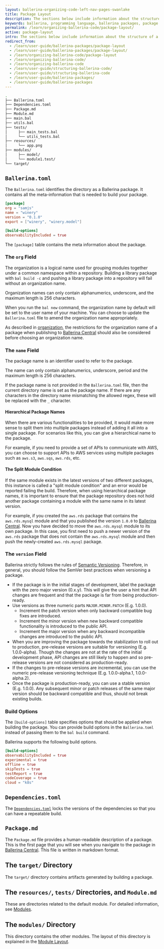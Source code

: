 ```yaml
---
layout: ballerina-organizing-code-left-nav-pages-swanlake
title: Package Layout
description: The sections below include information about the structure of a package directory. It explains the purpose of each file in a package.
keywords: ballerina, programming language, ballerina packages, package structure, package layout
permalink: /learn/organizing-ballerina-code/package-layout/
active: package-layout
intro: The sections below include information about the structure of a package directory. It explains the purpose of each file in a package.
redirect_from:
  - /learn/user-guide/ballerina-packages/package-layout
  - /learn/user-guide/ballerina-packages/package-layout/
  - /learn/organizing-ballerina-code/package-layout
  - /learn/organizing-ballerina-code/
  - /learn/organizing-ballerina-code
  - /learn/user-guide/structuring-ballerina-code/
  - /learn/user-guide/structuring-ballerina-code
  - /learn/user-guide/ballerina-packages/
  - /learn/user-guide/ballerina-packages
---
```


```bash
.
├── Ballerina.toml
├── Dependencies.toml
├── Package.md
├── Module.md
├── main.bal
├── utils.bal
├── tests/
│     ├── main_tests.bal
│     └── utils_tests.bal
├── resources/
│     └── app.png
├── modules/
│     ├── model/
│     └── module1.test/
└── target/
```

## `Ballerina.toml`

The `Ballerina.toml` identifies the directory as a Ballerina package. It contains all the meta-information that is needed to build your package.

```toml
[package]
org = "samjs"
name = "winery"
version = "0.1.0"
export = ["winery", "winery.model"]

[build-options]
observabilityIncluded = true
```

The `[package]` table contains the meta information about the package.

### The `org` Field

The organization is a logical name used for grouping modules together under a common namespace within a repository. Building a library package with `bal build -c` and pushing a library package into a repository will fail without an organization name.

Organization names can only contain alphanumerics, underscore, and the maximum length is 256 characters.

When you run the `bal new` command, the organization name by default will be set to the user name of your machine. You can choose to update the `Ballerina.toml` file to amend the organization name appropriately.

As described in [organization](/learn/user-guide/ballerina-packages/sharing-a-library-package/#publishing-a-library-package-to-ballerina-central), the restrictions for the organization name of a package when publishing to [Ballerina Central](https://central.ballerina.io/) should also be considered before choosing an organization name.


### The `name` Field

The package name is an identifier used to refer to the package.

The name can only contain alphanumerics, underscore, period and the maximum length is 256 characters.

If the package name is not provided in the `Ballerina.toml` file, then the current directory name is set as the package name. If there are any characters in the directory name mismatching the allowed regex, these will be replaced with the `_` character.

#### Hierarchical Package Names

When there are various functionalities to be provided, it would make more sense to split them into multiple packages instead of adding it all into a single package.  For scenarios like this, you can give a hierarchical name to the package.

For example, if you need to provide a set of APIs to communicate with AWS, you can choose to support APIs to AWS services using multiple packages such as `aws.s3`, `aws.sqs`, `aws.rds`, etc.

#### The Split Module Condition

If the same module exists in the latest versions of two different packages, this instance is called a "split module condition" and an error would be reported failing the build. Therefore, when using hierarchical package names, it is important to ensure that the package repository does not hold another package containing a module with the same name in its latest version.

For example, if you created the `aws.rds` package that contains the `aws.rds.mysql` module and that you published the version `1.0.0` to [Ballerina Central](https://central.ballerina.io/). Now you have decided to move the `aws.rds.mysql` module to its own package. In this case, you first need to push a newer version of the `aws.rds` package that does not contain the `aws.rds.mysql` module and then push the newly-created `aws.rds.mysql` package.


### The `version` Field

Ballerina strictly follows the rules of [Semantic Versioning](https://semver.org/). Therefore, in general, you should follow the SemVer best practices when versioning a package.

*   If the package is in the initial stages of development, label the package with the zero major version (0.x.y). This will give the user a hint that API changes are frequent and that the package is far from being production-ready.
*   Use versions as three numeric parts `MAJOR.MINOR.PATCH` (E.g. 1.0.0).
    *   Increment the patch version when only backward compatible bug fixes are introduced.
    *   Increment the minor version when new backward compatible functionality is introduced to the public API.
    *   Increment the major version when any backward incompatible changes are introduced to the public API.
*   When you are improving the package towards the stabilization to roll out to production, pre-release versions are suitable for versioning (E.g. 1.0.0-alpha). Though the changes are not at the rate of the initial development phase, API changes are still likely to happen and so pre-release versions are not considered as production-ready.
*   If the changes to pre-release versions are incremental, you can use the numeric pre-release versioning technique (E.g. 1.0.0-alpha.1, 1.0.0-alpha.2).
*   Once the package is production-ready, you can use a stable version (E.g. 1.0.0). Any subsequent minor or patch releases of the same major version should be backward compatible and thus, should not break existing builds.


### Build Options

The `[build-options]` table specifies options that should be applied when building the package. You can provide build options in the `Ballerina.toml` instead of passing them to the `bal build` command.

Ballerina supports the following build options.

```toml
[build-options]
observabilityIncluded = true
experimental = true
offline = true
skipTests = true
testReport = true
codeCoverage = true
cloud = "k8s"
```

## `Dependencies.toml`

The [`Dependencies.toml`](/learn/managing-dependencies/#managing-dependencies) locks the versions of the dependencies so that you can have a repeatable build.

## `Package.md`

The `Package.md` file provides a human-readable description of a package. This is the first page that you will see when you navigate to the package in [Ballerina Central](https://central.ballerina.io/). This file is written in markdown format.

## The `target/` Directory 

The `target/` directory contains artifacts generated by building a package.

## The `resources/`, `tests/` Directories, and `Module.md` 

These are directories related to the default module. For detailed information, see [Modules](/learn/user-guide/ballerina-packages/modules).

## The `modules/` Directory

This directory contains the other modules. The layout of this directory is explained in the [Module Layout](/learn/user-guide/ballerina-packages/modules/#module-layout).

 

